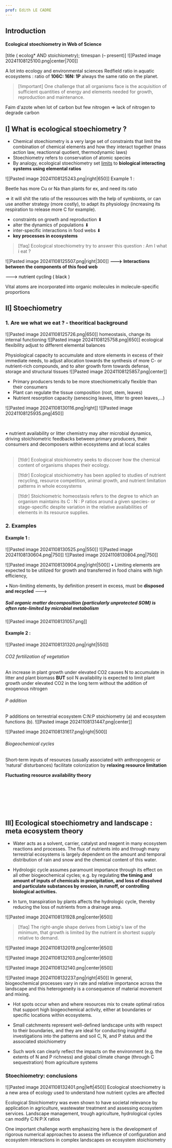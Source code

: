 ```yaml
---
prof: Edith LE CADRE
---
```


## Introduction
#### Ecological stoechiometry in Web of Science 
\[title ( ecolog* AND stoichiometry); timespan (– present)]
![[Pasted image 20241108125100.png|center|700]]

A lot into ecology and environmental sciences 
Redfield ratio in aquatic ecosystems : ratio of **106C: 16N: 1P** always the same ratio on the planet.

>[!important] One challenge that all organisms face is the acquisition of sufficient quantities of energy and elements needed for growth, reproduction and maintenance.

Faim d'azote when lot of carbon but few nitrogen => lack of nitrogen to degrade carbon 

## I] What is ecological stoechiometry ?

- Chemical stoechiometry is a very large set of constraints that limit the combination of chemical elements and how they interact together (mass action law, reactionnal quotient, thermodynamic laws)
- Stoechiometry refers to conservation of atomic species
- By analogy, ecological stoechiometry set <u>limits</u> to **biological interacting systems using elemental ratios**

![[Pasted image 20241108125243.png|right|650]]
Example 1 :

Beetle has more Cu or Na than plants for ex, and need its ratio

=> it will shit the ratio of the ressources with the help of symbionts, or can use another strategy (more costly), to adapt its physiology (increasing its respiration to release more C for example).

- constraints on growth and reproduction
⬇
- alter the dynamics of populations
⬇
- inter-specific interactions in food webs
⬇
- **key processes in ecosystems** 


>[!faq] Ecological stoechiometry try to answer this question : Am I what i eat ?

![[Pasted image 20241108125507.png|right|300]]
**--->**
**Interactions between the components of this food web**

<font color="#000000">---></font>
<font color="#000000">nutrient cycling ( black )</font>

Vital atoms are incorporated into organic molecules in molecule-specific proportions

## II] Stoechiometry 

### 1. Are we what we eat ? - theoritical background

![[Pasted image 20241108125726.png|650]]
homeostasis, change its internal functioning
![[Pasted image 20241108125758.png|650]]
ecological flexibility adjust to different elemental balances

Physiological capacity to accumulate and store elements in excess of their immediate needs, to adjust allocation towards the synthesis of more C- or nutrient-rich compounds, and to alter growth form towards defense, storage and structural tissues
![[Pasted image 20241108125857.png|center]]
- Primary producers tends to be more stoechiometrically flexible than their consumers
- Plant can regulate the tissue composition (root, stem, leaves)
- Nutrient resorption capacity (senescing leaves, litter to green leaves,...)



![[Pasted image 20241108130116.png|right]]
![[Pasted image 20241108125935.png|450]]

<br>

• nutrient availability or litter chemistry may alter microbial dynamics, driving
stoichiometric feedbacks between primary producers, their consumers and
decomposers within ecosystems and at local scales
<br><br>
>[!tldr] Ecological stoichiometry 
>seeks to discover how the chemical content of organisms shapes their ecology.

>[!tldr] Ecological stoichiometry 
>has been applied to studies of nutrient recycling, resource competition, animal growth, and nutrient limitation patterns in whole ecosystems

>[!tldr] Stoichiometric homeostasis
>refers to the degree to which an organism maintains its C : N : P ratios around a given species- or stage-specific despite variation in the relative availabilities of elements in its resource supplies.
### 2. Examples

#### Example 1 :
![[Pasted image 20241108130525.png|550]]
![[Pasted image 20241108130604.png|750]]
![[Pasted image 20241108130804.png|750]]


![[Pasted image 20241108130904.png|right|500]]
• Limiting elements are expected to be utilized for growth and transferred in food chains with high efficiency, 

• Non-limiting elements, by definition present in excess, must be **disposed and recycled** --->
<br>
##### Soil organic matter decomposition (particularly unprotected SOM) is often rate-limited by microbial metabolism
![[Pasted image 20241108131057.png]]

#### Example 2 :
![[Pasted image 20241108131320.png|right|550]]

###### CO2 fertilization of vegetation

An increase in plant growth under elevated CO2 causes N to accumulate in litter and plant biomass **BUT** soil N availability is expected to limit plant growth under elevated CO2 in the long term without the addition of exogenous nitrogen
<br>
###### P addition

P additions on terrestrial ecosystem C:N:P stoichiometry (a) and ecosystem functions (b).
![[Pasted image 20241108131447.png|center]]

![[Pasted image 20241108131617.png|right|500]]
###### Biogeochemical cycles

Short-term inputs of resources (usually associated with anthropogenic or ‘natural’ disturbances) facilitate colonization by **relaxing resource limitation**

**Fluctuating resource availability theory** 

<br>
<br>
<br>
<br>
<br>

## III] Ecological stoechiometry and landscape : meta ecosystem theory

-  Water acts as a solvent, carrier, catalyst and reagent in many ecosystem reactions and processes. The flux of nutrients into and through many terrestrial ecosystems is largely dependent on the amount and temporal distribution of rain and snow and the chemical content of this water.

-  Hydrologic cycle assumes paramount importance through its effect on all other biogeochemical cycles; e.g. by regulating **the timing and amount of inputs of chemicals in precipitation, and loss of dissolved and particulate substances by erosion, in runoff, or controlling biological activities.**

-  In turn, transpiration by plants affects the hydrologic cycle, thereby reducing the loss of nutrients from a drainage area.

![[Pasted image 20241108131928.png|center|650]]
>[!faq] The right-angle shape derives from Liebig's law of the minimum, that growth is limited by the nutrient in shortest supply relative to demand.

![[Pasted image 20241108132019.png|center|650]]

![[Pasted image 20241108132103.png|center|650]]

![[Pasted image 20241108132140.png|center|650]]

![[Pasted image 20241108132237.png|right|450]]
In general, biogeochemical processes vary in rate and relative importance across the landscape and this heterogeneity is a consequence of material movement and mixing.

- Hot spots occur when and where resources mix to create optimal ratios that support high biogeochemical activity, either at boundaries or specific locations within ecosystems.

-  Small catchments represent well-defined landscape units with respect to their boundaries, and they are ideal for conducting insightful investigations into the patterns and soil C, N, and P status and the associated stoichiometry

-  Such work can clearly reflect the impacts on the environment (e.g. the extents of N and P richness) and global climate change (through C sequestration) from agriculture systems

### Stoechiometry: conclusions

![[Pasted image 20241108132401.png|left|450]] Ecological stoechiometry is a new area of ecology used to understand how
nutrient cycles are affected
<br>

Ecological Stoichiometry was even shown to have societal relevance by
application in agriculture, wastewater treatment and assessing ecosystem
services. Landscape management, trough agriculture, hydrological cycles
can modify C:N:P:X ratios
<br>

One important challenge worth emphasizing here is the development of
rigorous numerical approaches to assess the influence of configuration and
ecosystem interactions in complex landscapes on ecosystem stoichiometry
